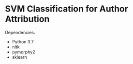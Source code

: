 # SVM Classification for Author Attribution
Dependencies:
* Python 3.7  
* nltk
* pymorphy2
* sklearn
